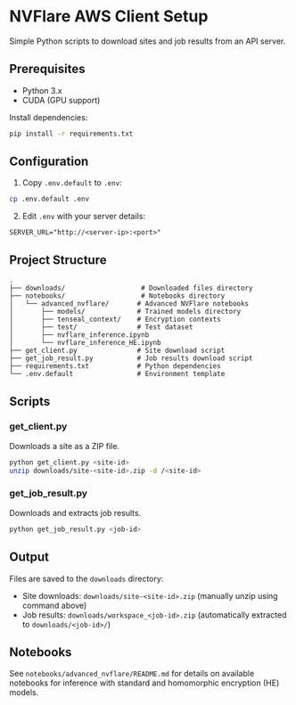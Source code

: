 # NVFlare AWS Client Setup

Simple Python scripts to download sites and job results from an API server.

## Prerequisites

- Python 3.x
- CUDA (GPU support)

Install dependencies:
```bash
pip install -r requirements.txt
```

## Configuration

1. Copy `.env.default` to `.env`:
```bash
cp .env.default .env
```

2. Edit `.env` with your server details:
```
SERVER_URL="http://<server-ip>:<port>"
```

## Project Structure
```
.
├── downloads/                   # Downloaded files directory
├── notebooks/                   # Notebooks directory
│   └── advanced_nvflare/       # Advanced NVFlare notebooks
│       ├── models/             # Trained models directory
│       ├── tenseal_context/    # Encryption contexts
│       ├── test/               # Test dataset
│       ├── nvflare_inference.ipynb
│       └── nvflare_inference_HE.ipynb
├── get_client.py               # Site download script
├── get_job_result.py           # Job results download script
├── requirements.txt            # Python dependencies
└── .env.default                # Environment template
```

## Scripts

### get_client.py
Downloads a site as a ZIP file.

```bash
python get_client.py <site-id>
unzip downloads/site-<site-id>.zip -d /<site-id>
```

### get_job_result.py
Downloads and extracts job results.

```bash
python get_job_result.py <job-id>
```

## Output

Files are saved to the `downloads` directory:
- Site downloads: `downloads/site-<site-id>.zip` (manually unzip using command above)
- Job results: `downloads/workspace_<job-id>.zip` (automatically extracted to `downloads/<job-id>/`)

## Notebooks
See `notebooks/advanced_nvflare/README.md` for details on available notebooks for inference with standard and homomorphic encryption (HE) models.